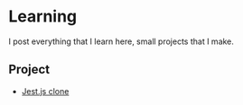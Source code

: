 # Learning

I post everything that I learn here, small projects that I make.

## Project
- [Jest.js clone](jestjs/jest.js)